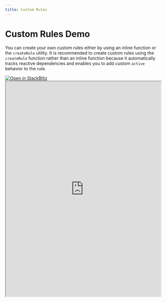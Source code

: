 ```yaml
---
title: Custom Rules
---
```


# Custom Rules Demo

You can create your own custom rules either by using an inline function or the `createRule` utility. It is recommended to create custom rules using the `createRule` function rather than an inline function because it automatically tracks reactive dependencies and enables you to add custom `active` behavior to the rule.

<a target='_blank' href="https://stackblitz.com/~/github.com/martinszeltins/regle-example-custom-rules">
  <img
    alt="Open in StackBlitz"
    src="https://developer.stackblitz.com/img/open_in_stackblitz.svg"
  />
</a>

<iframe style='width: 100%; height: 700px' src="https://stackblitz.com/github/martinszeltins/regle-example-custom-rules?embed=1&file=src%2FApp.vue&theme=dark&view=preview" title="Sandbox editor" sandbox="allow-modals allow-forms allow-popups allow-scripts allow-same-origin"></iframe>
